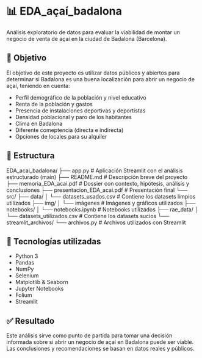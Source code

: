 # 📊 EDA_açaí_badalona

Análisis exploratorio de datos para evaluar la viabilidad de montar un negocio de venta de açaí en la ciudad de Badalona (Barcelona).

## 🎯 Objetivo

El objetivo de este proyecto es utilizar datos públicos y abiertos para determinar si Badalona es una buena localización para abrir un negocio de açaí, teniendo en cuenta:

- Perfil demográfico de la población y nivel educativo
- Renta de la población y gastos
- Presencia de instalaciones deportivas y deportistas
- Densidad poblacional y paro de los habitantes
- Clima en Badalona
- Diferente comeptencia (directa e indirecta)
- Opciones de locales para su alquiler

## 📁 Estructura
EDA_acai_badalona/
├── app.py # Aplicación Streamlit con el análisis estructurado (main)
├── README.md # Descripción breve del proyecto
├── memoria_EDA_acai.pdf # Dossier con contexto, hipótesis, análisis y conclusiones
├── presentacion_EDA_acai.pdf # Presentación final
└── src/
├── data/
│ └── datasets_usados.csv # Contiene los datasets limpios utilizados
├── img/
│ └── imágenes # Imágenes y gráficos utilizados
├── notebooks/
│ └── notebooks.ipynb # Notebooks utilizados
├── rae_data/
│ └── datasets_utilizados.csv # Contiene los datasets sucios
└── streamlit_archivos/
└── archivos.py # Archivos utilizados con Streamlit

        

## 🧰 Tecnologías utilizadas

- Python 3
- Pandas
- NumPy
- Selenium
- Matplotlib & Seaborn
- Jupyter Notebooks
- Folium
- Streamlit


## ✅ Resultado

Este análisis sirve como punto de partida para tomar una decisión informada sobre si abrir un negocio de açaí en Badalona puede ser viable. Las conclusiones y recomendaciones se basan en datos reales y públicos.
